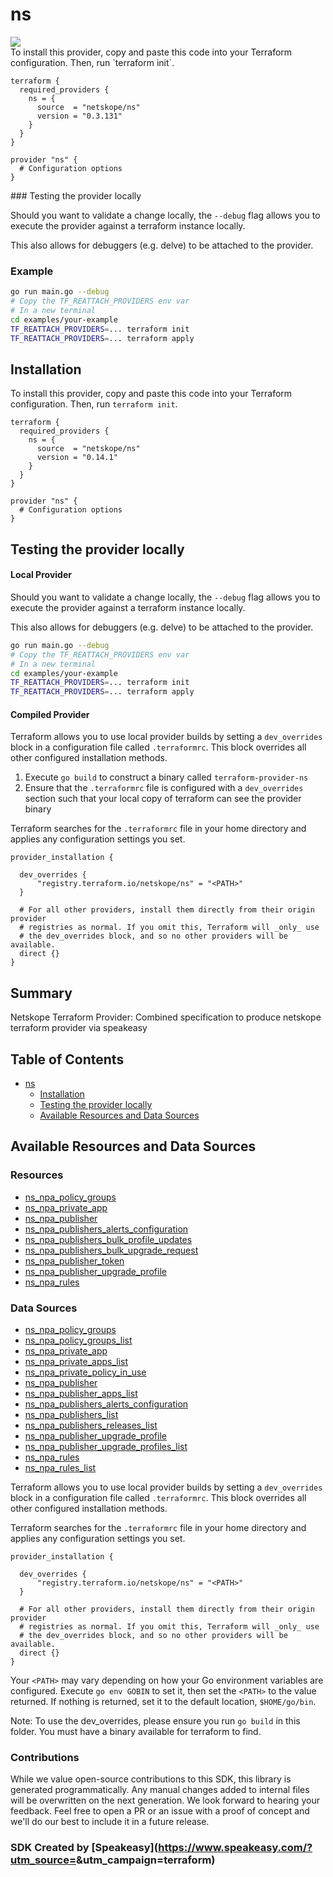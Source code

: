 # ns

<div align="left">
    <a href="https://www.speakeasy.com/?utm_source=<no value>&utm_campaign=terraform"><img src="https://custom-icon-badges.demolab.com/badge/-Built%20By%20Speakeasy-212015?style=for-the-badge&logoColor=FBE331&logo=speakeasy&labelColor=545454" /></a>
</div>

<no value>
<!-- Start SDK <no value> -->
To install this provider, copy and paste this code into your Terraform configuration. Then, run `terraform init`.

```hcl
terraform {
  required_providers {
    ns = {
      source  = "netskope/ns"
      version = "0.3.131"
    }
  }
}

provider "ns" {
  # Configuration options
}
```
<!-- End SDK <no value> -->

<no value>
<!-- Start SDK <no value> -->
### Testing the provider locally

Should you want to validate a change locally, the `--debug` flag allows you to execute the provider against a terraform instance locally.

This also allows for debuggers (e.g. delve) to be attached to the provider.

### Example

```sh
go run main.go --debug
# Copy the TF_REATTACH_PROVIDERS env var
# In a new terminal
cd examples/your-example
TF_REATTACH_PROVIDERS=... terraform init
TF_REATTACH_PROVIDERS=... terraform apply
```
<!-- End SDK <no value> -->

<no value>
<!-- Start SDK <no value> -->

<!-- End SDK <no value> -->

<!-- Start Installation [installation] -->
## Installation

To install this provider, copy and paste this code into your Terraform configuration. Then, run `terraform init`.

```hcl
terraform {
  required_providers {
    ns = {
      source  = "netskope/ns"
      version = "0.14.1"
    }
  }
}

provider "ns" {
  # Configuration options
}
```
<!-- End Installation [installation] -->

<!-- Start Testing the provider locally [usage] -->
## Testing the provider locally

#### Local Provider

Should you want to validate a change locally, the `--debug` flag allows you to execute the provider against a terraform instance locally.

This also allows for debuggers (e.g. delve) to be attached to the provider.

```sh
go run main.go --debug
# Copy the TF_REATTACH_PROVIDERS env var
# In a new terminal
cd examples/your-example
TF_REATTACH_PROVIDERS=... terraform init
TF_REATTACH_PROVIDERS=... terraform apply
```

#### Compiled Provider

Terraform allows you to use local provider builds by setting a `dev_overrides` block in a configuration file called `.terraformrc`. This block overrides all other configured installation methods.

1. Execute `go build` to construct a binary called `terraform-provider-ns`
2. Ensure that the `.terraformrc` file is configured with a `dev_overrides` section such that your local copy of terraform can see the provider binary

Terraform searches for the `.terraformrc` file in your home directory and applies any configuration settings you set.

```
provider_installation {

  dev_overrides {
      "registry.terraform.io/netskope/ns" = "<PATH>"
  }

  # For all other providers, install them directly from their origin provider
  # registries as normal. If you omit this, Terraform will _only_ use
  # the dev_overrides block, and so no other providers will be available.
  direct {}
}
```
<!-- End Testing the provider locally [usage] -->

<!-- Start Summary [summary] -->
## Summary

Netskope Terraform Provider: Combined specification to produce netskope terraform provider via speakeasy
<!-- End Summary [summary] -->

<!-- Start Table of Contents [toc] -->
## Table of Contents
<!-- $toc-max-depth=2 -->
* [ns](#ns)
  * [Installation](#installation)
  * [Testing the provider locally](#testing-the-provider-locally)
  * [Available Resources and Data Sources](#available-resources-and-data-sources)

<!-- End Table of Contents [toc] -->

<!-- Start Available Resources and Data Sources [operations] -->
## Available Resources and Data Sources

### Resources

* [ns_npa_policy_groups](docs/resources/npa_policy_groups.md)
* [ns_npa_private_app](docs/resources/npa_private_app.md)
* [ns_npa_publisher](docs/resources/npa_publisher.md)
* [ns_npa_publishers_alerts_configuration](docs/resources/npa_publishers_alerts_configuration.md)
* [ns_npa_publishers_bulk_profile_updates](docs/resources/npa_publishers_bulk_profile_updates.md)
* [ns_npa_publishers_bulk_upgrade_request](docs/resources/npa_publishers_bulk_upgrade_request.md)
* [ns_npa_publisher_token](docs/resources/npa_publisher_token.md)
* [ns_npa_publisher_upgrade_profile](docs/resources/npa_publisher_upgrade_profile.md)
* [ns_npa_rules](docs/resources/npa_rules.md)
### Data Sources

* [ns_npa_policy_groups](docs/data-sources/npa_policy_groups.md)
* [ns_npa_policy_groups_list](docs/data-sources/npa_policy_groups_list.md)
* [ns_npa_private_app](docs/data-sources/npa_private_app.md)
* [ns_npa_private_apps_list](docs/data-sources/npa_private_apps_list.md)
* [ns_npa_private_policy_in_use](docs/data-sources/npa_private_policy_in_use.md)
* [ns_npa_publisher](docs/data-sources/npa_publisher.md)
* [ns_npa_publisher_apps_list](docs/data-sources/npa_publisher_apps_list.md)
* [ns_npa_publishers_alerts_configuration](docs/data-sources/npa_publishers_alerts_configuration.md)
* [ns_npa_publishers_list](docs/data-sources/npa_publishers_list.md)
* [ns_npa_publishers_releases_list](docs/data-sources/npa_publishers_releases_list.md)
* [ns_npa_publisher_upgrade_profile](docs/data-sources/npa_publisher_upgrade_profile.md)
* [ns_npa_publisher_upgrade_profiles_list](docs/data-sources/npa_publisher_upgrade_profiles_list.md)
* [ns_npa_rules](docs/data-sources/npa_rules.md)
* [ns_npa_rules_list](docs/data-sources/npa_rules_list.md)
<!-- End Available Resources and Data Sources [operations] -->

<!-- Placeholder for Future Speakeasy SDK Sections -->

Terraform allows you to use local provider builds by setting a `dev_overrides` block in a configuration file called `.terraformrc`. This block overrides all other configured installation methods.

Terraform searches for the `.terraformrc` file in your home directory and applies any configuration settings you set.

```
provider_installation {

  dev_overrides {
      "registry.terraform.io/netskope/ns" = "<PATH>"
  }

  # For all other providers, install them directly from their origin provider
  # registries as normal. If you omit this, Terraform will _only_ use
  # the dev_overrides block, and so no other providers will be available.
  direct {}
}
```

Your `<PATH>` may vary depending on how your Go environment variables are configured. Execute `go env GOBIN` to set it, then set the `<PATH>` to the value returned. If nothing is returned, set it to the default location, `$HOME/go/bin`.

Note: To use the dev_overrides, please ensure you run `go build` in this folder. You must have a binary available for terraform to find.

### Contributions

While we value open-source contributions to this SDK, this library is generated programmatically. Any manual changes added to internal files will be overwritten on the next generation. 
We look forward to hearing your feedback. Feel free to open a PR or an issue with a proof of concept and we'll do our best to include it in a future release. 

### SDK Created by [Speakeasy](https://www.speakeasy.com/?utm_source=<no value>&utm_campaign=terraform)
